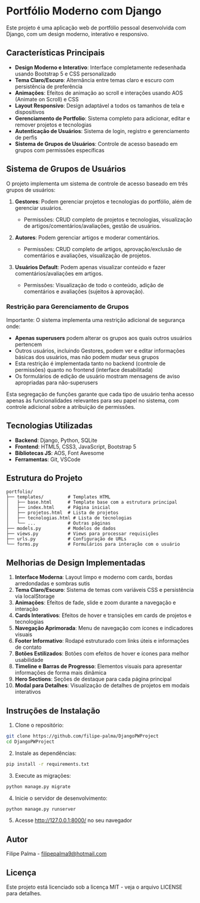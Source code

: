 # Portfólio Moderno com Django

Este projeto é uma aplicação web de portfólio pessoal desenvolvida com Django, com um design moderno, interativo e responsivo.

## Características Principais

- **Design Moderno e Interativo**: Interface completamente redesenhada usando Bootstrap 5 e CSS personalizado
- **Tema Claro/Escuro**: Alternância entre temas claro e escuro com persistência de preferência
- **Animações**: Efeitos de animação ao scroll e interações usando AOS (Animate on Scroll) e CSS
- **Layout Responsivo**: Design adaptável a todos os tamanhos de tela e dispositivos
- **Gerenciamento de Portfolio**: Sistema completo para adicionar, editar e remover projetos e tecnologias
- **Autenticação de Usuários**: Sistema de login, registro e gerenciamento de perfis
- **Sistema de Grupos de Usuários**: Controle de acesso baseado em grupos com permissões específicas

## Sistema de Grupos de Usuários

O projeto implementa um sistema de controle de acesso baseado em três grupos de usuários:

1. **Gestores**: Podem gerenciar projetos e tecnologias do portfólio, além de gerenciar usuários.
   - Permissões: CRUD completo de projetos e tecnologias, visualização de artigos/comentários/avaliações, gestão de usuários.

2. **Autores**: Podem gerenciar artigos e moderar comentários.
   - Permissões: CRUD completo de artigos, aprovação/exclusão de comentários e avaliações, visualização de projetos.

3. **Usuários Default**: Podem apenas visualizar conteúdo e fazer comentários/avaliações em artigos.
   - Permissões: Visualização de todo o conteúdo, adição de comentários e avaliações (sujeitos à aprovação).

### Restrição para Gerenciamento de Grupos

Importante: O sistema implementa uma restrição adicional de segurança onde:

- **Apenas superusers** podem alterar os grupos aos quais outros usuários pertencem
- Outros usuários, incluindo Gestores, podem ver e editar informações básicas dos usuários, mas não podem mudar seus grupos
- Esta restrição é implementada tanto no backend (controle de permissões) quanto no frontend (interface desabilitada)
- Os formulários de edição de usuário mostram mensagens de aviso apropriadas para não-superusers

Esta segregação de funções garante que cada tipo de usuário tenha acesso apenas às funcionalidades relevantes para seu papel no sistema, com controle adicional sobre a atribuição de permissões.

## Tecnologias Utilizadas

- **Backend**: Django, Python, SQLite
- **Frontend**: HTML5, CSS3, JavaScript, Bootstrap 5
- **Bibliotecas JS**: AOS, Font Awesome
- **Ferramentas**: Git, VSCode

## Estrutura do Projeto

```
portfolio/
├── templates/         # Templates HTML
│   ├── base.html      # Template base com a estrutura principal
│   ├── index.html     # Página inicial
│   ├── projetos.html  # Lista de projetos
│   ├── tecnologias.html # Lista de tecnologias
│   └── ...            # Outras páginas
├── models.py          # Modelos de dados
├── views.py           # Views para processar requisições
├── urls.py            # Configuração de URLs
└── forms.py           # Formulários para interação com o usuário
```

## Melhorias de Design Implementadas

1. **Interface Moderna**: Layout limpo e moderno com cards, bordas arredondadas e sombras sutis
2. **Tema Claro/Escuro**: Sistema de temas com variáveis CSS e persistência via localStorage
3. **Animações**: Efeitos de fade, slide e zoom durante a navegação e interação 
4. **Cards Interativos**: Efeitos de hover e transições em cards de projetos e tecnologias
5. **Navegação Aprimorada**: Menu de navegação com ícones e indicadores visuais
6. **Footer Informativo**: Rodapé estruturado com links úteis e informações de contato
7. **Botões Estilizados**: Botões com efeitos de hover e ícones para melhor usabilidade
8. **Timeline e Barras de Progresso**: Elementos visuais para apresentar informações de forma mais dinâmica
9. **Hero Sections**: Seções de destaque para cada página principal
10. **Modal para Detalhes**: Visualização de detalhes de projetos em modais interativos

## Instruções de Instalação

1. Clone o repositório:
```bash
git clone https://github.com/filipe-palma/DjangoPWProject
cd DjangoPWProject
```

2. Instale as dependências:
```bash
pip install -r requirements.txt
```

3. Execute as migrações:
```bash
python manage.py migrate
```

4. Inicie o servidor de desenvolvimento:
```bash
python manage.py runserver
```

5. Acesse http://127.0.0.1:8000/ no seu navegador

## Autor

Filipe Palma - [filipepalma9@hotmail.com](mailto:filipepalma9@hotmail.com)

## Licença

Este projeto está licenciado sob a licença MIT - veja o arquivo LICENSE para detalhes.
